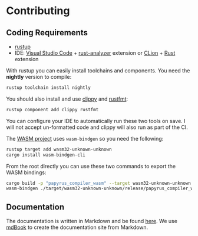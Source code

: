 # Contributing

## Coding Requirements

- [rustup](https://rustup.rs/)
- IDE: [Visual Studio Code](https://code.visualstudio.com/) + [rust-analyzer](https://github.com/rust-lang/rust-analyzer) extension or [CLion](https://www.jetbrains.com/clion/) + [Rust](https://plugins.jetbrains.com/plugin/8182-rust/docs) extension

With rustup you can easily install toolchains and components. You need the **nightly** version to compile:

```bash
rustup toolchain install nightly
```

You should also install and use [clippy](https://github.com/rust-lang/rust-clippy) and [rustfmt](https://github.com/rust-lang/rustfmt):

```bash
rustup component add clippy rustfmt
```

You can configure your IDE to automatically run these two tools on save. I will not accept un-formatted code and clippy will also run as part of the CI.

The [WASM project](wasm) uses `wasm-bindgen` so you need the following:

```bash
rustup target add wasm32-unknown-unknown
cargo install wasm-bindgen-cli
```

From the root directly you can use these two commands to export the WASM bindings:

```bash
cargo build -p "papyrus_compiler_wasm" --target wasm32-unknown-unknown --release
wasm-bindgen ./target/wasm32-unknown-unknown/release/papyrus_compiler_wasm.wasm --target web --out-dir ./compiler-explorer/src/wasm
```

## Documentation

The documentation is written in Markdown and be found [here](./docs). We use [mdBook](https://rust-lang.github.io/mdBook/) to create the documentation site from Markdown.

